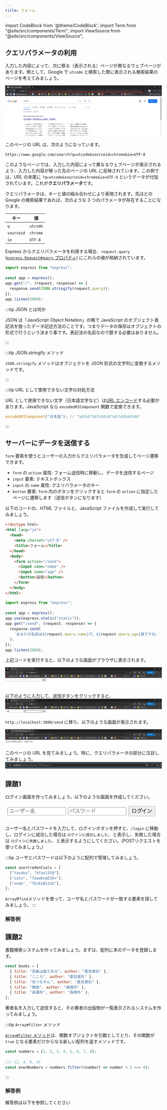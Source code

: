 ```yaml
---
title: フォーム
---
```


import CodeBlock from '@theme/CodeBlock';
import Term from "@site/src/components/Term";
import ViewSource from "@site/src/components/ViewSource";

## クエリパラメータの利用

入力した内容によって、次に移る（表示される）ページが異なるウェブページがあります。例として、Google で `utcode` と検索した際に表示される検索結果のページを考えてみましょう。

![クエリパラメータ](./query-parameter.png)

このページの URL は、次のようになっています。

```
https://www.google.com/search?q=utcode&sourceid=chrome&ie=UTF-8
```

このようなページでは、入力した内容によって異なるウェブページが表示されるよう、入力した内容が移った先のページの URL に反映されています。この例では、URL の末尾に `?q=utcode&sourceid=chrome&ie=UTF-8` というデータが付加されています。これが**クエリパラメータ**です。

クエリパラメータは、キーと値の組み合わせにより表現されます。先ほどの Google の検索結果であれば、次のような 3 つのパラメータが存在することになります。

| キー       | 値       |
| ---------- | -------- |
| `q`        | `utcode` |
| `sourceid` | `chrome` |
| `ie`       | `UTF-8`  |

Express からクエリパラメータを利用する場合、`request.query` ([`express.Request#query` プロパティ](https://expressjs.com/ja/api.html#req.query)) にこれらの値が格納されています。

```javascript title=main.mjs
import express from "express";

const app = express();
app.get("/", (request, response) => {
  response.send(JSON.stringify(request.query));
});
app.listen(3000);
```

<ViewSource url={import.meta.url} path="_samples/query-parameter" />

:::tip JSON とは何か

JSON は「JavaScript Object Notation」の略で JavaScript のオブジェクト表記法を倣ったデータ記述方法のことです。つまりデータの保存は<Term type="javascriptObject">オブジェクト</Term>の形式で行うという決まり事です。表記法の名前なので臆する必要はありません。

:::

:::tip JSON.stringify メソッド

`JSON.stringify` メソッドはオブジェクトを JSON 形式の文字列に変換するメソッドです。

:::

:::tip URL として使用できない文字の対処方法

URL として使用できない文字（日本語文字など）は[URL エンコード](https://ja.wikipedia.org/wiki/%E3%83%91%E3%83%BC%E3%82%BB%E3%83%B3%E3%83%88%E3%82%A8%E3%83%B3%E3%82%B3%E3%83%BC%E3%83%87%E3%82%A3%E3%83%B3%E3%82%B0)する必要があります。JavaScript なら `encodeURIComponent` 関数で変換できます。

```javascript
encodeURIComponent("日本語"); // "%E6%97%A5%E6%9C%AC%E8%AA%9E"
```

:::

## サーバーにデータを送信する

`form` 要素を使うとユーザーの入力からクエリパラメータを生成してページ遷移できます。

- `form` の `action` 属性: フォーム送信時に移動し、データを送信するページ
- `input` 要素: テキストボックス
- `input` の `name` 属性: クエリパラメータのキー
- `button` 要素: `form` 内のボタンをクリックすると `form` の `action` に指定したページに遷移します（送信ボタンになります）

以下のコードの、HTML ファイルと、JavaScript ファイルを作成して実行してみましょう。

```html title="static/index.html"
<!doctype html>
<html lang="ja">
  <head>
    <meta charset="utf-8" />
    <title>フォーム</title>
  </head>
  <body>
    <form action="/send">
      <input name="name" />
      <input name="age" />
      <button>送信</button>
    </form>
  </body>
</html>
```

```javascript title="main.mjs"
import express from "express";

const app = express();
app.use(express.static("static"));
app.get("/send", (request, response) => {
  response.send(
    `あなたの名前は${request.query.name}で、${request.query.age}歳ですね。`,
  );
});
app.listen(3000);
```

<ViewSource url={import.meta.url} path="_samples/send-data-to-server" />

上記コードを実行すると、以下のような画面がブラウザに表示されます。

![初めの画面](./form-example-1.png)

以下のように入力して、送信ボタンをクリックすると、
![初めの画面に入力](./form-example-2.png)

`http://localhost:3000/send` に移り、以下のような画面が表示されます。

![http://localhost:3000/send](./form-example-3.png)

このページの URL を見てみましょう。特に、クエリパラメータの部分に注目してみましょう。
![URLのクエリパラメータ](form-url.png)

## 課題1

ログイン画面を作ってみましょう。以下のような画面を作成してください。

![ログイン画面](./work1.png)

ユーザー名とパスワードを入力して、ログインボタンを押すと、`/login` に移動し、ログインに成功した場合は `ログインに成功しました。` と表示し、失敗した場合は `ログインに失敗しました。` と表示するようにしてください。(POSTリクエストを使ってみましょう。)

:::tip
ユーザとパスワードは以下のように配列で管理してみましょう。

```javascript
const userCredentials = [
  ["tanaka", "kfae12F@"],
  ["sato", "faewbnpE3b="],
  ["endo", "fEnEoB131b"],
];
```

`Array`#`find`メソッドを使って、ユーザ名とパスワードが一致する要素を探してみましょう。
:::

### 解答例

<ViewSource url={import.meta.url} path="_samples/login" />

## 課題2

書籍検索システムを作ってみましょう。まずは、配列に本のデータを登録します。

```javascript
const books = [
  { title: "吾輩は猫である", author: "夏目漱石" },
  { title: "こころ", author: "夏目漱石" },
  { title: "坊つちやん", author: "夏目漱石" },
  { title: "舞姫", author: "森鴎外" },
  { title: "高瀬舟", author: "森鴎外" },
];
```

著者名を入力して送信すると、その著者の出版物が一覧表示されるシステムを作ってみましょう。

:::tip `Array#filter` メソッド

[`Array#filter` メソッド](https://developer.mozilla.org/ja/docs/Web/JavaScript/Reference/Global_Objects/Array/filter)は、関数オブジェクトを引数としてとり、その関数が `true` となる要素だけからなる新しい配列を返すメソッドです。

```javascript
const numbers = [1, 2, 3, 4, 5, 6, 7, 8];

/// [2, 4, 6, 8]
const evenNumbers = numbers.filter((number) => number % 2 === 0);
```

:::

### 解答例

解答例は以下を参照してください

<ViewSource url={import.meta.url} path="_samples/book-search-system" />
